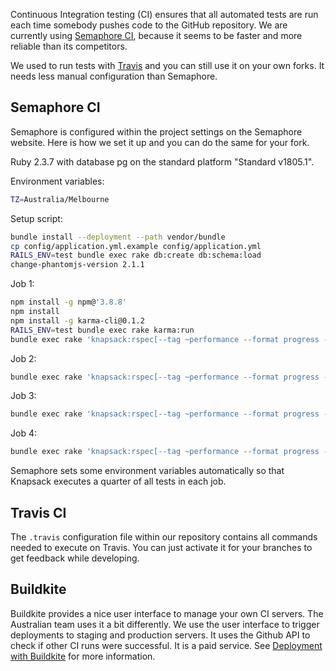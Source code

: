Continuous Integration testing (CI) ensures that all automated tests are run each time somebody pushes code to the GitHub repository. We are currently using [Semaphore CI](https://semaphoreci.com/openfoodfoundation/openfoodnetwork-2/), because it seems to be faster and more reliable than its competitors.

We used to run tests with [Travis](https://travis-ci.org/openfoodfoundation/openfoodnetwork/) and you can still use it on your own forks. It needs less manual configuration than Semaphore.

## Semaphore CI

Semaphore is configured within the project settings on the Semaphore website. Here is how we set it up and you can do the same for your fork.

Ruby 2.3.7 with database pg on the standard platform "Standard v1805.1".

Environment variables:
```sh
TZ=Australia/Melbourne
```

Setup script:
```sh
bundle install --deployment --path vendor/bundle
cp config/application.yml.example config/application.yml
RAILS_ENV=test bundle exec rake db:create db:schema:load
change-phantomjs-version 2.1.1
```

Job 1:
```sh
npm install -g npm@'3.8.8'
npm install
npm install -g karma-cli@0.1.2
RAILS_ENV=test bundle exec rake karma:run
bundle exec rake 'knapsack:rspec[--tag ~performance --format progress -p]'
```

Job 2:
```sh
bundle exec rake 'knapsack:rspec[--tag ~performance --format progress -p]'
```

Job 3:
```sh
bundle exec rake 'knapsack:rspec[--tag ~performance --format progress -p]'
```

Job 4:
```sh
bundle exec rake 'knapsack:rspec[--tag ~performance --format progress -p]'
```

Semaphore sets some environment variables automatically so that Knapsack executes a quarter of all tests in each job.

## Travis CI

The `.travis` configuration file within our repository contains all commands needed to execute on Travis. You can just activate it for your branches to get feedback while developing.

## Buildkite

Buildkite provides a nice user interface to manage your own CI servers. The Australian team uses it a bit differently. We use the user interface to trigger deployments to staging and production servers. It uses the Github API to check if other CI runs were successful. It is a paid service. See [Deployment with Buildkite](https://github.com/openfoodfoundation/ofn_deployment/wiki/Deployment-with-Buildkite) for more information.